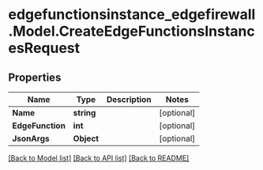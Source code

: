 # edgefunctionsinstance_edgefirewall.Model.CreateEdgeFunctionsInstancesRequest

## Properties

Name | Type | Description | Notes
------------ | ------------- | ------------- | -------------
**Name** | **string** |  | [optional] 
**EdgeFunction** | **int** |  | [optional] 
**JsonArgs** | **Object** |  | [optional] 

[[Back to Model list]](../README.md#documentation-for-models) [[Back to API list]](../README.md#documentation-for-api-endpoints) [[Back to README]](../README.md)

